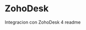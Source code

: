 # ZohoDesk
Integracion con ZohoDesk 4 readme 
<html lang="es">
<head>
    <meta charset="UTF-8">
    <title>Página de Prueba</title>
</head>
<body>
       <script type="text/javascript" id="zsiqchat">var $zoho=$zoho || {};$zoho.salesiq = $zoho.salesiq || {widgetcode: "siqb25b943eaf1f92c7ed086df7176833fd70631f401d4249c45a91bf30aa6ab02f", values:{},ready:function(){}};var d=document;s=d.createElement("script");s.type="text/javascript";s.id="zsiqscript";s.defer=true;s.src="
https://salesiq.zohopublic.com/widget%22;t=d.getElementsByTagName(%22script
")[0];t.parentNode.insertBefore(s,t);</script>
</body>
</html>
